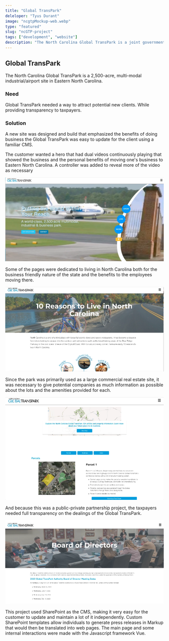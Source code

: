 ```yaml
---
title: "Global TransPark"
deleloper: "Tyus Durant"
image: "ncgtpMockup-web.webp"
type: "featured"
slug: "ncGTP-project"
tags: ["development", "website"]
description: "The North Carolina Global TransPark is a joint government and private investment website for the NCGTP industrial park."
---
```


## Global TransPark

The North Carolina Global TransPark is a 2,500-acre, multi-modal industrial/airport site in Eastern North Carolina.

### Need

Global TransPark needed a way to attract potential new clients. While providing transparency to taxpayers.

### Solution

A new site was designed and build that emphasized the benefits of doing business the Global TransPark was easy to update for the client using a familiar CMS.

The customer wanted a hero that had dual videos continuously playing that showed the business and the personal benefits of moving one's business to Eastern North Carolina. A controller was added to reveal more of the video as necessary

![GTP, hero section](./images/gtp-main.webp)

Some of the pages were dedicated to living in North Carolina both for the business friendly nature of the state and the benefits to the employees moving there.

![NC, reasons](./images/gtp-10-reasons.webp)

Since the park was primarily used as a large commercial real estate site, it was necessary to give potential companies as much information as possible about the lots and the amenities provided for each.

![parcels](./images/parcels.webp)

And because this was a public-private partnership project, the taxpayers needed full transparency on the dealings of the Global TransPark.

![directors](./images/gtp-directors.webp)

This project used SharePoint as the CMS, making it very easy for the customer to update and maintain a lot of it independently. Custom SharePoint templates allow individuals to generate press releases in Markup that would then be translated into web pages. The main page and some internal interactions were made with the Javascript framework Vue.
